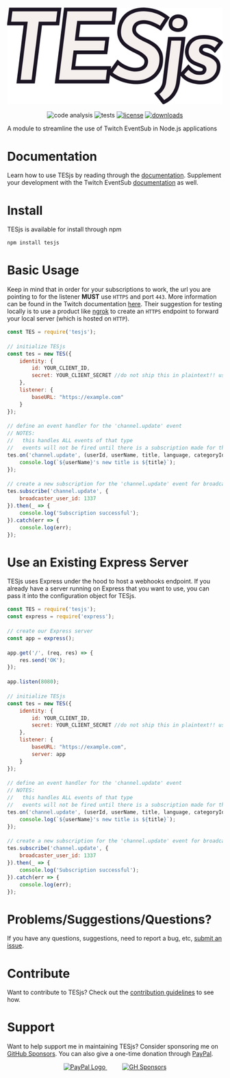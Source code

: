 <p align="center">
    <img src="/assets/tesjs_logo_stroke.png?raw=true" alt="code analysis"/>
</p>
<p align="center">
    <img src="https://github.com/mitchwadair/tesjs/workflows/code%20analysis/badge.svg?branch=main" alt="code analysis"/>
    <img src="https://github.com/mitchwadair/tesjs/workflows/tests/badge.svg?branch=main" alt="tests"/>
    <a href="LICENSE"><img src='https://img.shields.io/apm/l/atomic-design-ui.svg' alt="license"></a>
    <a href="https://www.npmjs.com/package/tesjs"><img src='https://img.shields.io/npm/dt/tesjs' alt="downloads"></a>
</p>

A module to streamline the use of Twitch EventSub in Node.js applications

# Documentation
Learn how to use TESjs by reading through the [documentation](/doc).  Supplement your development with the Twitch EventSub [documentation](https://dev.twitch.tv/docs/eventsub) as well.

# Install
TESjs is available for install through npm
```sh
npm install tesjs
```

# Basic Usage
Keep in mind that in order for your subscriptions to work, the url you are pointing to for the listener **MUST** use `HTTPS` and port `443`.  More information can be found in the Twitch documentation [here](https://dev.twitch.tv/docs/eventsub).  Their suggestion for testing locally is to use a product like [ngrok](https://ngrok.com/) to create an `HTTPS` endpoint to forward your local server (which is hosted on `HTTP`).
```js
const TES = require('tesjs');

// initialize TESjs
const tes = new TES({
    identity: {
        id: YOUR_CLIENT_ID,
        secret: YOUR_CLIENT_SECRET //do not ship this in plaintext!! use environment variables so this does not get exposed
    },
    listener: {
        baseURL: "https://example.com"
    }
});

// define an event handler for the 'channel.update' event
// NOTES: 
//   this handles ALL events of that type
//   events will not be fired until there is a subscription made for them
tes.on('channel.update', (userId, userName, title, language, categoryId, categoryName, isMature) => {
    console.log(`${userName}'s new title is ${title}`);
});

// create a new subscription for the 'channel.update' event for broadcaster '1337'
tes.subscribe('channel.update', {
    broadcaster_user_id: 1337
}).then(_ => {
    console.log('Subscription successful');
}).catch(err => {
    console.log(err);
});
```

# Use an Existing Express Server
TESjs uses Express under the hood to host a webhooks endpoint.  If you already have a server running on Express that you want to use, you can pass it into the configuration object for TESjs.
```js
const TES = require('tesjs');
const express = require('express');

// create our Express server
const app = express();

app.get('/', (req, res) => {
    res.send('OK');
});

app.listen(8080);

// initialize TESjs
const tes = new TES({
    identity: {
        id: YOUR_CLIENT_ID,
        secret: YOUR_CLIENT_SECRET //do not ship this in plaintext!! use environment variables so this does not get exposed
    },
    listener: {
        baseURL: "https://example.com",
        server: app
    }
});

// define an event handler for the 'channel.update' event
// NOTES: 
//   this handles ALL events of that type
//   events will not be fired until there is a subscription made for them
tes.on('channel.update', (userId, userName, title, language, categoryId, categoryName, isMature) => {
    console.log(`${userName}'s new title is ${title}`);
});

// create a new subscription for the 'channel.update' event for broadcaster '1337'
tes.subscribe('channel.update', {
    broadcaster_user_id: 1337
}).then(_ => {
    console.log('Subscription successful');
}).catch(err => {
    console.log(err);
});
```

# Problems/Suggestions/Questions?
If you have any questions, suggestions, need to report a bug, etc, [submit an issue](https://github.com/mitchwadair/tesjs/issues/new/choose).

# Contribute
Want to contribute to TESjs?  Check out the [contribution guidelines](/CONTRIBUTE.md) to see how.

# Support
Want to help support me in maintaining TESjs? Consider sponsoring me on [GitHub Sponsors](https://github.com/sponsors/mitchwadair).  You can also give a one-time donation through [PayPal](https://www.paypal.com/cgi-bin/webscr?cmd=_donations&business=9WS3KJPAV8JDJ&currency_code=USD).

<p align="center">
    <a href="https://www.paypal.com/cgi-bin/webscr?cmd=_donations&business=9WS3KJPAV8JDJ&currency_code=USD">
        <img src="https://www.paypalobjects.com/webstatic/mktg/logo/pp_cc_mark_111x69.jpg" height="75px" alt="PayPal Logo">
    </a>
    &nbsp&nbsp&nbsp&nbsp&nbsp&nbsp&nbsp&nbsp
    <a href="https://github.com/sponsors/mitchwadair">
        <img src="https://github.githubassets.com/images/modules/site/sponsors/logo-mona-2.svg" height="75px" alt="GH Sponsors">
    </a>
</p>
